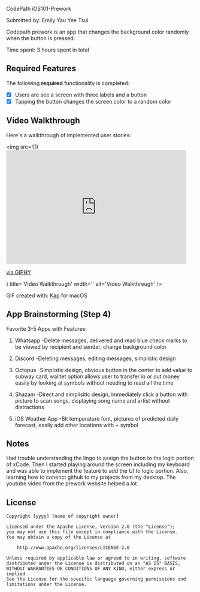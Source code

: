 CodePath iOS101-Prework

Submitted by: Emily Yau Yee Tsui

Codepath prework is an app that changes the background color randomly when the button is pressed.

Time spent: 3 hours spent in total

## Required Features

The following **required** functionality is completed:

- [x] Users are see a screen with three labels and a button
- [x] Tapping the button changes the screen color to a random color
 
## Video Walkthrough

Here's a walkthrough of implemented user stories:

<img src=![](<iframe src="https://giphy.com/embed/PK6mySsuvBqR1b37y7" width="480" height="304" frameBorder="0" class="giphy-embed" allowFullScreen></iframe><p><a href="https://giphy.com/gifs/codepath-prework-PK6mySsuvBqR1b37y7">via GIPHY</a></p>) title='Video Walkthrough' width='' alt='Video Walkthrough' />


GIF created with: [Kap](https://getkap.co/) for macOS


## App Brainstorming (Step 4)

Favorite 3-5 Apps with Features:
1. Whatsapp
    -Delete messages, delivered and read blue check marks to be viewed by recipient and sender, change background color

2. Discord
    -Deleting messages, editing messages, simplistic design

3. Octopus
    -Simplistic design, obvious button in the center to add value to subway card, walltet option allows user to transfer in or out money easily by looking at symbols without needing to read all the time

4. Shazam
    -Direct and simplisitic design, immediately click a button with picture to scan songs, displaying song name and artist without distractions

5. iOS Weather App
    -Bit temperature font, pictures of predicted daily forecast, easily add other locations with + symbol

## Notes

Had trouble understanding the lingo to assign the button to the logic portion of xCode. Then I started playing around the screen including my keyboard and was able to implement the feature to add the UI to logic portion. Also, learning how to conenct github to my projects from my desktop. The youtube video from the prework website helped a lot.

## License

    Copyright [yyyy] [name of copyright owner]

    Licensed under the Apache License, Version 2.0 (the "License");
    you may not use this file except in compliance with the License.
    You may obtain a copy of the License at

        http://www.apache.org/licenses/LICENSE-2.0

    Unless required by applicable law or agreed to in writing, software
    distributed under the License is distributed on an "AS IS" BASIS,
    WITHOUT WARRANTIES OR CONDITIONS OF ANY KIND, either express or implied.
    See the License for the specific language governing permissions and
    limitations under the License.
